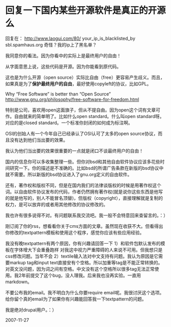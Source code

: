 # 回复一下国内某些开源软件是真正的开源么

回复在： http://www.laogui.com/80/
your_ip_is_blacklisted_by sbl.spamhaus.org
奇怪？我的ip上了黑名单？

我同意你的看法。因为你看中的实际上是最终用户的自由！

从字面意思上说，这些代码是开源。因为你能看到原代码。

这也是为什么开源（open source）实际比自由（free）更容易产生歧义。而且，如果真是为了**保护最终用户的自由**，最好使用copyleft的协议，比如GPL。

Why “Free Software” is better than “Open Source”
http://www.gnu.org/philosophy/free-software-for-freedom.html

特别是公司，喜欢用open这面旗子，但从不提自由。因为open这个词有文章可作。自由就来的简单明了。比如什么open standard。什么叫open standard呀。对应的是closed standard。一个标准你封闭的如何成为标注啊。

OSI的创始人有一个今年自己已经承认了OSI认可了太多的open source协议，而且没有达到他们当出要的效果。

我认为他们当出要的效果很重要的一点就是闭口不谈最终用户的自由！

国内的信息你可以多收集整理一些。但你对bsd和其他自由软件协议应该多花些时间研究一下。你的描述是不准确的。比如bsd的所谓广告条款在新版的bsd协议中就不需要。所以新版的bsd协议进入了gnu.org定义的自由软件。

还有，著作权和版权不同，但是在国内我们的法律谈版权的时候是用著作权这个词。以自由软件协议发布的代码，作者仍然拥有著作权(就是说你这些东西是他写的就是他写的，别人不能冒名顶替)，但版权（copyright），直接理解就是复制的权力，是可以放弃的或者用其他修改的协议修改的。

我也许有很多说得不对。有问题联系我交流吧。我一般不会特意回来查留言的。：）

刚订阅了你的rss，想看看你关于cms方面的文章。虽然现在收获不大。但看得出你修改的textpattern模板和使用这个程序，感觉你应该有些应用经验。

我没有晚textpattern有两个原因，你有兴趣请回答一下 1）和软件包默认发布的模板在字体增大下会重叠跑样 对我这中视力严重障碍的人来说不可用。但我想只是css修改问题。当年不会 2）textile输入法对中文支持有问题。我认为原因是它需要markup tag和input text直接安有个空格。所以加重等tag是不能正常转换的。对英文没问题，因为词之间有空格。中文没有这个空格所以很多tag无法正常使用。我2年前提交了这个bug，没人理我。后来我也没再实验。一直用markdown。

不要公布我的email。我不明白为什么你要require email呢。我很讨厌这个选项。给你留个真的email为了如果你有兴趣能回答我一下textpattern的问题。

我是绝对drupal用户。：）

2007-11-27